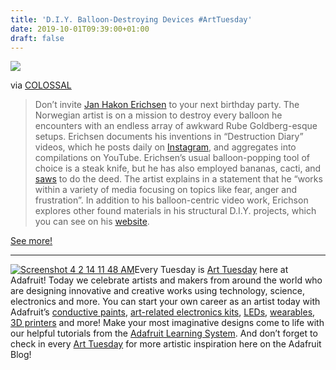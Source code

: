 ```yaml
---
title: 'D.I.Y. Balloon-Destroying Devices #ArtTuesday'
date: 2019-10-01T09:39:00+01:00
draft: false
---
```


![](https://cdn-blog.adafruit.com/uploads/2019/09/balloon-1-600x473.gif)

via [COLOSSAL](https://www.thisiscolossal.com/2019/08/jan-hakon-erichsen-balloons/)

> Don’t invite [Jan Hakon Erichsen](http://www.janhakon.com/) to your next birthday party. The Norwegian artist is on a mission to destroy every balloon he encounters with an endless array of awkward Rube Goldberg-esque setups. Erichsen documents his inventions in “Destruction Diary” videos, which he posts daily on [Instagram](https://www.instagram.com/janerichsen/), and aggregates into compilations on YouTube. Erichsen’s usual balloon-popping tool of choice is a steak knife, but he has also employed bananas, cacti, and [saws](https://www.instagram.com/p/B1Lg0RhByr5/) to do the deed. The artist explains in a statement that he “works within a variety of media focusing on topics like fear, anger and frustration”. In addition to his balloon-centric video work, Erichson explores other found materials in his structural D.I.Y. projects, which you can see on his [website](http://www.janhakon.com/).

[See more!](https://www.thisiscolossal.com/2019/08/jan-hakon-erichsen-balloons/)

* * *

[![Screenshot 4 2 14 11 48 AM](https://cdn-blog.adafruit.com/uploads/2014/04/Screenshot_4_2_14__11_48_AM.jpg "Screenshot_4_2_14__11_48_AM.jpg")](http://www.adafruit.com/blog/category/art/)Every Tuesday is [Art Tuesday](http://www.adafruit.com/blog/category/art/) here at Adafruit! Today we celebrate artists and makers from around the world who are designing innovative and creative works using technology, science, electronics and more. You can start your own career as an artist today with Adafruit’s [conductive paints](http://www.adafruit.com/products/1305), [art-related electronics kits](http://www.adafruit.com/products/124), [LEDs](http://www.adafruit.com/category/37), [wearables](http://www.adafruit.com/category/65), [3D printers](http://www.adafruit.com/category/128) and more! Make your most imaginative designs come to life with our helpful tutorials from the [Adafruit Learning System](http://learn.adafruit.com). And don’t forget to check in every [Art Tuesday](http://www.adafruit.com/blog/category/art/) for more artistic inspiration here on the Adafruit Blog!